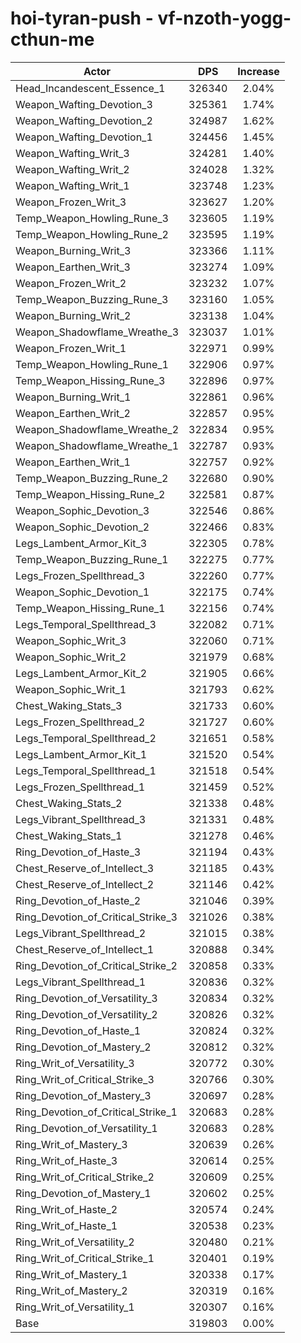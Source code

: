 # hoi-tyran-push - vf-nzoth-yogg-cthun-me
| Actor | DPS | Increase |
|---|:---:|:---:|
|Head_Incandescent_Essence_1|326340|2.04%|
|Weapon_Wafting_Devotion_3|325361|1.74%|
|Weapon_Wafting_Devotion_2|324987|1.62%|
|Weapon_Wafting_Devotion_1|324456|1.45%|
|Weapon_Wafting_Writ_3|324281|1.40%|
|Weapon_Wafting_Writ_2|324028|1.32%|
|Weapon_Wafting_Writ_1|323748|1.23%|
|Weapon_Frozen_Writ_3|323627|1.20%|
|Temp_Weapon_Howling_Rune_3|323605|1.19%|
|Temp_Weapon_Howling_Rune_2|323595|1.19%|
|Weapon_Burning_Writ_3|323366|1.11%|
|Weapon_Earthen_Writ_3|323274|1.09%|
|Weapon_Frozen_Writ_2|323232|1.07%|
|Temp_Weapon_Buzzing_Rune_3|323160|1.05%|
|Weapon_Burning_Writ_2|323138|1.04%|
|Weapon_Shadowflame_Wreathe_3|323037|1.01%|
|Weapon_Frozen_Writ_1|322971|0.99%|
|Temp_Weapon_Howling_Rune_1|322906|0.97%|
|Temp_Weapon_Hissing_Rune_3|322896|0.97%|
|Weapon_Burning_Writ_1|322861|0.96%|
|Weapon_Earthen_Writ_2|322857|0.95%|
|Weapon_Shadowflame_Wreathe_2|322834|0.95%|
|Weapon_Shadowflame_Wreathe_1|322787|0.93%|
|Weapon_Earthen_Writ_1|322757|0.92%|
|Temp_Weapon_Buzzing_Rune_2|322680|0.90%|
|Temp_Weapon_Hissing_Rune_2|322581|0.87%|
|Weapon_Sophic_Devotion_3|322546|0.86%|
|Weapon_Sophic_Devotion_2|322466|0.83%|
|Legs_Lambent_Armor_Kit_3|322305|0.78%|
|Temp_Weapon_Buzzing_Rune_1|322275|0.77%|
|Legs_Frozen_Spellthread_3|322260|0.77%|
|Weapon_Sophic_Devotion_1|322175|0.74%|
|Temp_Weapon_Hissing_Rune_1|322156|0.74%|
|Legs_Temporal_Spellthread_3|322082|0.71%|
|Weapon_Sophic_Writ_3|322060|0.71%|
|Weapon_Sophic_Writ_2|321979|0.68%|
|Legs_Lambent_Armor_Kit_2|321905|0.66%|
|Weapon_Sophic_Writ_1|321793|0.62%|
|Chest_Waking_Stats_3|321733|0.60%|
|Legs_Frozen_Spellthread_2|321727|0.60%|
|Legs_Temporal_Spellthread_2|321651|0.58%|
|Legs_Lambent_Armor_Kit_1|321520|0.54%|
|Legs_Temporal_Spellthread_1|321518|0.54%|
|Legs_Frozen_Spellthread_1|321459|0.52%|
|Chest_Waking_Stats_2|321338|0.48%|
|Legs_Vibrant_Spellthread_3|321331|0.48%|
|Chest_Waking_Stats_1|321278|0.46%|
|Ring_Devotion_of_Haste_3|321194|0.43%|
|Chest_Reserve_of_Intellect_3|321185|0.43%|
|Chest_Reserve_of_Intellect_2|321146|0.42%|
|Ring_Devotion_of_Haste_2|321046|0.39%|
|Ring_Devotion_of_Critical_Strike_3|321026|0.38%|
|Legs_Vibrant_Spellthread_2|321015|0.38%|
|Chest_Reserve_of_Intellect_1|320888|0.34%|
|Ring_Devotion_of_Critical_Strike_2|320858|0.33%|
|Legs_Vibrant_Spellthread_1|320836|0.32%|
|Ring_Devotion_of_Versatility_3|320834|0.32%|
|Ring_Devotion_of_Versatility_2|320826|0.32%|
|Ring_Devotion_of_Haste_1|320824|0.32%|
|Ring_Devotion_of_Mastery_2|320812|0.32%|
|Ring_Writ_of_Versatility_3|320772|0.30%|
|Ring_Writ_of_Critical_Strike_3|320766|0.30%|
|Ring_Devotion_of_Mastery_3|320697|0.28%|
|Ring_Devotion_of_Critical_Strike_1|320683|0.28%|
|Ring_Devotion_of_Versatility_1|320683|0.28%|
|Ring_Writ_of_Mastery_3|320639|0.26%|
|Ring_Writ_of_Haste_3|320614|0.25%|
|Ring_Writ_of_Critical_Strike_2|320609|0.25%|
|Ring_Devotion_of_Mastery_1|320602|0.25%|
|Ring_Writ_of_Haste_2|320574|0.24%|
|Ring_Writ_of_Haste_1|320538|0.23%|
|Ring_Writ_of_Versatility_2|320480|0.21%|
|Ring_Writ_of_Critical_Strike_1|320401|0.19%|
|Ring_Writ_of_Mastery_1|320338|0.17%|
|Ring_Writ_of_Mastery_2|320319|0.16%|
|Ring_Writ_of_Versatility_1|320307|0.16%|
|Base|319803|0.00%|
